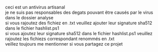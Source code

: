 ceci est un antivirus artisanal<br/>
je ne suis pas responsables des degats pouvant être causés par le virus dans le dossier analyse<br/>
si vous rajoutez des fichiez en .txt veuillez ajouter leur signature sha512 dans le fichier hashlist.ps1<br/>
si vous ajoutez leur signature sha512 dans le fichier hashlist.ps1 veuillez rajoutez les fichiezs correspondant renommés en .txt<br/>
veillez toujours me mentionner si vous partagez ce projet<br/>
